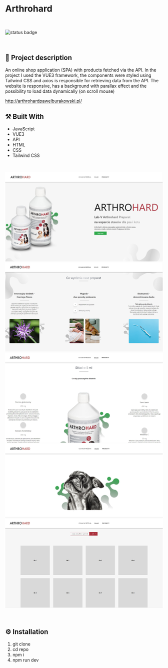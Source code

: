# Arthrohard

<br/>

![status badge](https://img.shields.io/badge/status-finished-brightgreen)

<br/>

## :scroll: Project description

An online shop application (SPA) with products fetched via the API. In the project I used the VUE3 framework, the components were styled using Tailwind CSS and axios is responsible for retrieving data from the API. The website is responsive, has a background with parallax effect and the possibility to load data dynamically (on scroll mouse)

http://arthrohardpawelburakowski.pl/

## :hammer_and_pick: Built With

- JavaScript
- VUE3
- API
- HTML
- CSS
- Tailwind CSS

<br/>

![Project logo](src/images/Background.jpg)
![Project logo](src/images/Background2.jpg)
![Project logo](src/images/Background3.jpg)
![Project logo](src/images/Background4.jpg)
![Project logo](src/images/Background5.jpg)


<br/>

## :gear: Installation
1. git clone
2. cd repo
3. npm i
4. npm run dev


